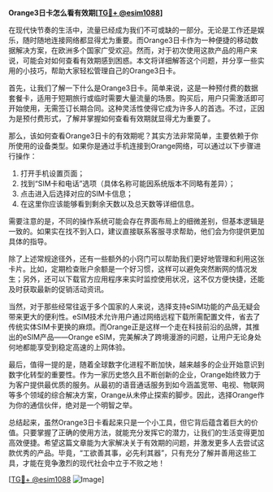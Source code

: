 **Orange3日卡怎么看有效期[[TG💪+ @esim1088](https://t.me/s/esim1088)]**

在现代快节奏的生活中，流量已经成为我们不可或缺的一部分。无论是工作还是娱乐，随时随地连接网络都显得尤为重要。而Orange3日卡作为一种便捷的移动数据解决方案，在欧洲多个国家广受欢迎。然而，对于初次使用这款产品的用户来说，可能会对如何查看有效期感到困惑。本文将详细解答这个问题，并分享一些实用的小技巧，帮助大家轻松管理自己的Orange3日卡。

首先，让我们了解一下什么是Orange3日卡。简单来说，这是一种预付费的数据套餐卡，适用于短期旅行或临时需要大量流量的场景。购买后，用户只需激活即可开始使用，无需签订长期合同。这种灵活性使得它成为许多人的首选。不过，正因为是预付费形式，了解并掌握如何查看有效期就显得尤为重要了。

那么，该如何查看Orange3日卡的有效期呢？其实方法非常简单，主要依赖于你所使用的设备类型。如果你是通过手机连接到Orange网络，可以通过以下步骤进行操作：

1. 打开手机设置页面；
2. 找到“SIM卡和电话”选项（具体名称可能因系统版本不同略有差异）；
3. 点击进入后选择对应的SIM卡信息；
4. 在这里你应该能够看到剩余天数以及总天数等详细信息。

需要注意的是，不同的操作系统可能会存在界面布局上的细微差别，但基本逻辑是一致的。如果实在找不到入口，建议直接联系客服寻求帮助，他们会为你提供更加具体的指导。

除了上述常规途径外，还有一些额外的小窍门可以帮助我们更好地管理和利用这张卡片。比如，定期检查账户余额是一个好习惯，这样可以避免突然断网的情况发生；另外，还可以下载官方应用程序来实时监控使用状况，这不仅方便快捷，还能及时获取最新的促销活动资讯。

当然，对于那些经常往返于多个国家的人来说，选择支持eSIM功能的产品无疑会带来更大的便利性。eSIM技术允许用户通过网络远程下载所需配置文件，省去了传统实体SIM卡更换的麻烦。而Orange正是这样一个走在科技前沿的品牌，其推出的eSIM产品——Orange eSIM，完美解决了跨境漫游的问题，让用户无论身处何地都能享受到稳定高速的上网体验。

最后，值得一提的是，随着全球数字化进程不断加快，越来越多的企业开始意识到数字化转型的重要性。作为一家历史悠久且不断创新的企业，Orange始终致力于为客户提供最优质的服务。从最初的语音通话服务到如今涵盖宽带、电视、物联网等多个领域的综合解决方案，Orange从未停止探索的脚步。因此，选择Orange作为你的通信伙伴，绝对是一个明智之举。

总结起来，虽然Orange3日卡看起来只是一个小工具，但它背后蕴含着巨大的价值。只要掌握了正确的使用方法，就能充分发挥它的潜力，让我们的生活变得更加高效便捷。希望这篇文章能为大家解决关于有效期的问题，并激发更多人去尝试这款优秀的产品。毕竟，“工欲善其事，必先利其器”，只有充分了解并善用这些工具，才能在竞争激烈的现代社会中立于不败之地！

[[TG💪+ @esim1088](https://t.me/s/esim1088) ![Image](https://i.postimg.cc/4NQfJmqS/Snipaste-2025-05-13-00-14-12.png)]